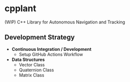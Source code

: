 # cpplant

(WIP) C++ Library for Autonomous Navigation and Tracking

## Development Strategy

- **Continuous Integration / Development**
    - Setup GitHub Actions Workflow
- **Data Structures**
    - Vector Class
    - Quaternion Class
    - Matrix Class